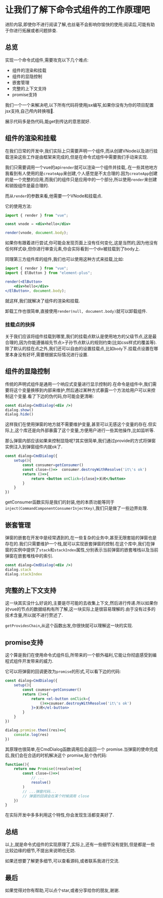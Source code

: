 # 让我们了解下命令式组件的工作原理吧

进阶内容,即使你不进行阅读了解,也丝毫不会影响你愉快的使用;阅读后,可能有助于你进行拓展或者问题排查.

## 总览

实现一个命令式组件,需要攻克以下几个难点:
- 组件的渲染和挂载
- 组件的显隐控制
- 嵌套管理
- 完整的上下文支持
- promise支持

我们一个一个来解决吧,以下所有代码将使用jsx编写,如果你没有为你的项目配置jsx支持,自己颅内转换哦🤣.

展示代码多是伪代码,能get到传达的意思就好.

## 组件的渲染和挂载

在我们日常的开发中,我们实际上只需要声明一个组件,而从创建VNode以及进行挂载渲染这些工作是由框架来完成的,但是在命令式组件中需要我们手动来实现.

我们只需要调用一个vue的api`render`就可以渲染一个组件并挂载,.在一些其他地方我看到有人使用的是`createApp`来创建,个人感觉是不太合理的.因为`createApp`创建的是一个完整的应用,而我们的组件只是应用中的一个部分,所以使用`render`来创建和销毁组件是最合理的.

而从`render`的参数来看,他需要一个VNode和挂载点.

它的使用方法:
```jsx
import { render } from "vue";

const vnode = <div>hello</div>

render(vnode, document.body);
```
如果你有跟着进行尝试,你可能会发现页面上没有任何变化,这是当然的,因为他没有任何样式😄,但你进行审查元素,你会实际看到一个div被挂载到了body上.

同理第三方组件库的组件,我们也可以使用这种方式来挂载,比如:
```jsx
import { render } from "vue";
import { ElButton } from "element-plus";

render(<ElButton>
    <div>hello</div>
</ElButton>, document.body);
```

就这样,我们就解决了组件的渲染和挂载.

卸载工作也很简单,直接使用`render(null, document.body)`就可以卸载组件.

### 挂载点的抉择

关于我们应该将组件挂载到哪里,我们的挂载点默认是使用地方的父级节点,这是最合理的,因为你能遵循祖先节点>子孙节点默认的规则约束(比如css样式的覆盖等).除了默认的挂在点之外,我们还可以自由的设置挂载点,比如`body`下.挂载点设置在哪里本身没有好坏,需要根据实际情况进行设置.

## 组件的显隐控制

传统的声明式组件是通用一个响应式变量进行显示控制的.在命令是组件中,我们需要将这个变量换移到内部来维护,然后通过某种方式暴露一个方法给用户可以来控制这个变量.看了下边的伪代码,你可能会更清晰:

```jsx
const dialog=CmdDialog(<div />)
dialog.show()
dialog.hide()
```
这样我们在使用弹窗的地方就不需要维护变量,甚至可以无感这个变量的存在.但实际上,这个库还是向外部暴露了这个变量,方便用户进行一些其他操作,比如监听等.

那么弹窗内部应该如果来控制显隐呢?其实很简单,我们通过provide的方式将弹窗实例注入到弹窗组件内就ok了.
```jsx
const dialog=CmdDialog({
    setup(){
        const consumer=getConsumer()
        const close=()=>  consumer.destroyWithResolve('it\'s ok')
        return ()=>{
            return <button onClick={close}>关闭</button>
        }
    }
})
```

getConsumer函数实际是我们的封装,他的本质功能等同于`inject(CommandComponentConsumerInjectKey)`,我们只是做了一些边界处理.

## 嵌套管理

弹窗的嵌套在开发中是经常遇到的,在一些复杂的业务中,甚至无限套娃的弹窗也是存在的.我们只需要维护一个栈,就可以实现嵌套弹窗的控制.在这个库中,我们在弹窗的实例中提供了`stack`和`stackIndex`属性,分别表示当前弹窗的嵌套堆栈以及当前弹窗在嵌套堆栈中的索引.
```jsx
const dialog=CmdDialog(<div />)
dialog.stack
dialog.stackIndex
```

## 完整的上下文支持

这一块其实没什么好说的,主要是尽可能的去收集上下文,然后进行传递.所以如果你对vue的节点的数据结构有所了解,这一块实际上是很容易理解的.由于没有过多的技术含量,所以就不进行赘述了.

`getProvidesChain`,从这个函数出发,你很快就可以理解这一块的实现.

## promise支持

这个算是我们在使用命令式组件后,所带来的一个额外福利,它能让你彻底感受到编程式组件开发带来的威力.

它可以将弹窗的回调更改为`promise`的形式,可以看下边的代码:

```jsx
const dialog=CmdDialog({
    setup(){
        const coumser=getConsumer()
        return ()=>{
            return <el-button onClick={
                ()=>coumser.destroyWithResolve('it\'s ok')
            }>关闭</el-button>
        }
    }
})

dialog.promise.then((res)=>{
    console.log(res)
})
```

其原理也很简单,在CmdDialog函数调用后会返回一个 promise.当弹窗的使命完成后,我们会在合适的时机解决这个 promise,贴个伪代码:
```js
function(){
    return new Promise((resolve)=>{
        const close=()=>(
            // ...
            resolve()
        )
        // ...弹窗代码...
        // 弹窗的回调会在某个时候调用 close
    })
}
```

在实际开发中多多利用这个特性,你会发现生活都变美好了.

## 总结

以上,就是命令式组件的实现原理了,实际上,还有一些细节没有提到,但是都是一些比较边缘的细节,不提出来说明也无妨.

如果还想要了解更多细节,可以查看源码,或者联系我进行交流.

## 最后

如果觉得对你有帮助,可以点个star,或者分享给你的朋友,谢谢.
